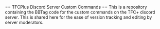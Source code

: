 == TFCPlus Discord Server Custom Commands ==
This is a repository containing the BBTag code for the custom commands on the TFC+ discord server. This is shared here for the ease of version tracking and editing by server moderators.
